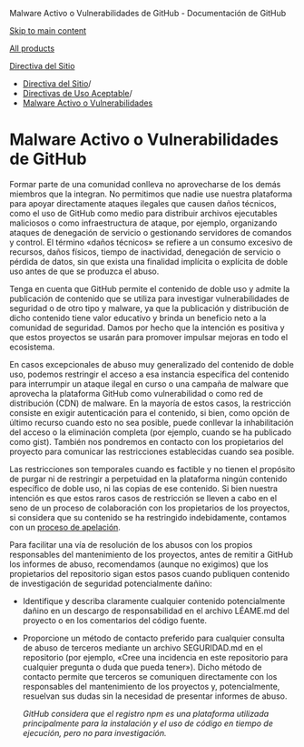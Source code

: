 Malware Activo o Vulnerabilidades de GitHub - Documentación de GitHub

[Skip to main content](#main-content)

[All products](/es)

[Directiva del Sitio](/es/site-policy)

* [Directiva del Sitio](/es/site-policy)/
* [Directivas de Uso Aceptable](/es/site-policy/acceptable-use-policies)/
* [Malware Activo o Vulnerabilidades](/es/site-policy/acceptable-use-policies/github-active-malware-or-exploits)

Malware Activo o Vulnerabilidades de GitHub
==========

Formar parte de una comunidad conlleva no aprovecharse de los demás miembros que la integran. No permitimos que nadie use nuestra plataforma para apoyar directamente ataques ilegales que causen daños técnicos, como el uso de GitHub como medio para distribuir archivos ejecutables maliciosos o como infraestructura de ataque, por ejemplo, organizando ataques de denegación de servicio o gestionando servidores de comandos y control. El término «daños técnicos» se refiere a un consumo excesivo de recursos, daños físicos, tiempo de inactividad, denegación de servicio o pérdida de datos, sin que exista una finalidad implícita o explícita de doble uso antes de que se produzca el abuso.

 Tenga en cuenta que GitHub permite el contenido de doble uso y admite la publicación de contenido que se utiliza para investigar vulnerabilidades de seguridad o de otro tipo y malware, ya que la publicación y distribución de dicho contenido tiene valor educativo y brinda un beneficio neto a la comunidad de seguridad. Damos por hecho que la intención es positiva y que estos proyectos se usarán para promover impulsar mejoras en todo el ecosistema.

 En casos excepcionales de abuso muy generalizado del contenido de doble uso, podemos restringir el acceso a esa instancia específica del contenido para interrumpir un ataque ilegal en curso o una campaña de malware que aprovecha la plataforma GitHub como vulnerabilidad o como red de distribución (CDN) de malware. En la mayoría de estos casos, la restricción consiste en exigir autenticación para el contenido, si bien, como opción de último recurso cuando esto no sea posible, puede conllevar la inhabilitación del acceso o la eliminación completa (por ejemplo, cuando se ha publicado como gist). También nos pondremos en contacto con los propietarios del proyecto para comunicar las restricciones establecidas cuando sea posible.

 Las restricciones son temporales cuando es factible y no tienen el propósito de purgar ni de restringir a perpetuidad en la plataforma ningún contenido específico de doble uso, ni las copias de ese contenido. Si bien nuestra intención es que estos raros casos de restricción se lleven a cabo en el seno de un proceso de colaboración con los propietarios de los proyectos, si considera que su contenido se ha restringido indebidamente, contamos con un [proceso de apelación](/es/site-policy/acceptable-use-policies/github-appeal-and-reinstatement).

 Para facilitar una vía de resolución de los abusos con los propios responsables del mantenimiento de los proyectos, antes de remitir a GitHub los informes de abuso, recomendamos (aunque no exigimos) que los propietarios del repositorio sigan estos pasos cuando publiquen contenido de investigación de seguridad potencialmente dañino:

* Identifique y describa claramente cualquier contenido potencialmente dañino en un descargo de responsabilidad en el archivo LÉAME.md del proyecto o en los comentarios del código fuente.

* Proporcione un método de contacto preferido para cualquier consulta de abuso de terceros mediante un archivo SEGURIDAD.md en el repositorio (por ejemplo, «Cree una incidencia en este repositorio para cualquier pregunta o duda que pueda tener»). Dicho método de contacto permite que terceros se comuniquen directamente con los responsables del mantenimiento de los proyectos y, potencialmente, resuelvan sus dudas sin la necesidad de presentar informes de abuso.

  *GitHub considera que el registro npm es una plataforma utilizada principalmente para la instalación y el uso de código en tiempo de ejecución, pero no para investigación.*
